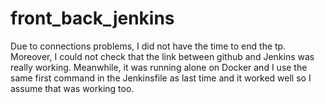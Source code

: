 # front_back_jenkins

Due to connections problems, I did not have the time to end the tp. Moreover, I could not check that the link between github and Jenkins was really working. Meanwhile, it was running alone on Docker and I use the same first command in the Jenkinsfile as last time and it worked well so I assume that was working too.
